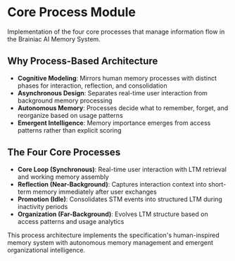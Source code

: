 # Core Process Module

Implementation of the four core processes that manage information flow in the Brainiac AI Memory System.

## Why Process-Based Architecture

- **Cognitive Modeling**: Mirrors human memory processes with distinct phases for interaction, reflection, and consolidation
- **Asynchronous Design**: Separates real-time user interaction from background memory processing
- **Autonomous Memory**: Processes decide what to remember, forget, and reorganize based on usage patterns
- **Emergent Intelligence**: Memory importance emerges from access patterns rather than explicit scoring

## The Four Core Processes

- **Core Loop (Synchronous)**: Real-time user interaction with LTM retrieval and working memory assembly
- **Reflection (Near-Background)**: Captures interaction context into short-term memory immediately after user exchanges
- **Promotion (Idle)**: Consolidates STM events into structured LTM during inactivity periods
- **Organization (Far-Background)**: Evolves LTM structure based on access patterns and usage analytics

This process architecture implements the specification's human-inspired memory system with autonomous memory management and emergent organizational intelligence.